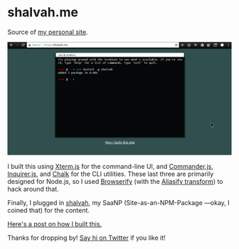 # shalvah.me

Source of [my personal site](https://shalvah.me).

![](shalvah.me.gif)

I built this using [Xterm.js](https://xtermjs.org/) for the command-line UI, and [Commander.js](https://github.com/tj/commander.js/), [Inquirer.js](https://github.com/SBoudrias/Inquirer.js/), and [Chalk](https://github.com/chalk/chalk/) for the CLI utilities. These last three are primarily designed for Node.js, so I used [Browserify](https://github.com/browserify/browserify) (with the [Aliasify transform](https://github.com/benbria/aliasify)) to hack around that.

Finally, I plugged in [shalvah](http://github.com/shalvah/shalvah), my SaaNP (Site-as-an-NPM-Package —okay, I coined that) for the content.

[Here's a post on how I built this.](https://dev.to/shalvah/i-was-bored-so-i-made-my-website-into-a-node-package-heres-how-2id3) 

Thanks for dropping by! [Say hi on Twitter](https://twitter.com/intent/tweet?text=Hey%20@theshalvah) if you like it!
